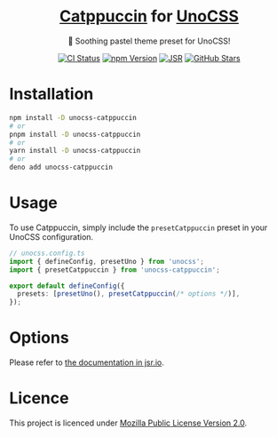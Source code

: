<center>

# [Catppuccin](https://catppuccin.com/) for [UnoCSS](https://unocss.dev)

🌸 Soothing pastel theme preset for UnoCSS!

[![CI Status](https://img.shields.io/github/actions/workflow/status/catuhana/unocss-catppuccin/ci.yaml?style=flat-square&logo=github-actions&label=CI&labelColor=%23eff1f5&color=%2340a02b)](https://github.com/catuhana/unocss-catppuccin/actions/workflows/ci.yaml)
[![npm Version](https://img.shields.io/npm/v/unocss-catppuccin?style=flat-square&logo=npm&labelColor=%23eff1f5&color=%2340a02b)](https://npmjs.com/package/unocss-catppuccin)
[![JSR](https://jsr.io/badges/@tuhana/unocss-catppuccin)](https://jsr.io/@tuhana/unocss-catppuccin)
[![GitHub Stars](https://img.shields.io/github/stars/catuhana/unocss-catppuccin?style=flat-square&labelColor=%23eff1f5&color=%2340a02b)](https://github.com/catuhana/unocss-catppuccin/stargazers)

</center>

# Installation

```sh
npm install -D unocss-catppuccin
# or
pnpm install -D unocss-catppuccin
# or
yarn install -D unocss-catppuccin
# or
deno add unocss-catppuccin
```

# Usage

To use Catppuccin, simply include the `presetCatppuccin` preset in your UnoCSS
configuration.

```ts
// unocss.config.ts
import { defineConfig, presetUno } from 'unocss';
import { presetCatppuccin } from 'unocss-catppuccin';

export default defineConfig({
  presets: [presetUno(), presetCatppuccin(/* options */)],
});
```

# Options

Please refer to
[the documentation in jsr.io](https://jsr.io/@tuhana/unocss-catppuccin/doc).

# Licence

This project is licenced under [Mozilla Public License Version 2.0](LICENCE).

